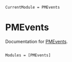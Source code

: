```@meta
CurrentModule = PMEvents
```

# PMEvents

Documentation for [PMEvents](https://github.com/timknab/PMEvents.jl).

```@index
```

```@autodocs
Modules = [PMEvents]
```
